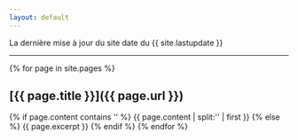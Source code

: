 ```yaml
---
layout: default
---
```


La dernière mise à jour du site date du {{ site.lastupdate }} 

*****

{% for page in site.pages %}
## [{{ page.title }}]({{ page.url }})
{% if page.content contains '<!--more-->' %}
 {{ page.content | split:'<!--more-->' | first }}
{% else %}
 {{ page.excerpt }}
{% endif %}
{% endfor %}
